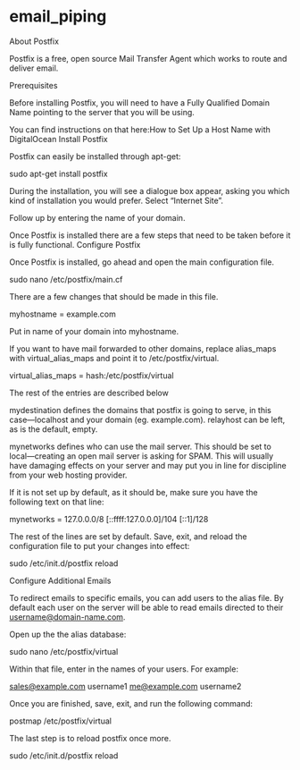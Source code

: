 # email_piping

About Postfix

Postfix is a free, open source Mail Transfer Agent which works to route and deliver email.
 
Prerequisites

Before installing Postfix, you will need to have a Fully Qualified Domain Name pointing to the server that you will be using.

You can find instructions on that here:How to Set Up a Host Name with DigitalOcean
Install Postfix

Postfix can easily be installed through apt-get:

sudo apt-get install postfix

During the installation, you will see a dialogue box appear, asking you which kind of installation you would prefer. Select “Internet Site”.

Follow up by entering the name of your domain.

Once Postfix is installed there are a few steps that need to be taken before it is fully functional.
Configure Postfix

Once Postfix is installed, go ahead and open the main configuration file.

sudo nano /etc/postfix/main.cf

There are a few changes that should be made in this file.

myhostname = example.com

Put in name of your domain into myhostname.

If you want to have mail forwarded to other domains, replace alias_maps with virtual_alias_maps and point it to /etc/postfix/virtual.

virtual_alias_maps = hash:/etc/postfix/virtual

The rest of the entries are described below

mydestination defines the domains that postfix is going to serve, in this case—localhost and your domain (eg. example.com). relayhost can be left, as is the default, empty.

mynetworks defines who can use the mail server. This should be set to local—creating an open mail server is asking for SPAM. This will usually have damaging effects on your server and may put you in line for discipline from your web hosting provider.

If it is not set up by default, as it should be, make sure you have the following text on that line:

mynetworks = 127.0.0.0/8 [::ffff:127.0.0.0]/104 [::1]/128

The rest of the lines are set by default. Save, exit, and reload the configuration file to put your changes into effect:

sudo /etc/init.d/postfix reload

Configure Additional Emails

To redirect emails to specific emails, you can add users to the alias file. By default each user on the server will be able to read emails directed to their username@domain-name.com.

Open up the the alias database:

sudo nano /etc/postfix/virtual

Within that file, enter in the names of your users. For example:

sales@example.com username1
me@example.com username2

Once you are finished, save, exit, and run the following command:

postmap /etc/postfix/virtual

The last step is to reload postfix once more.

sudo /etc/init.d/postfix reload
